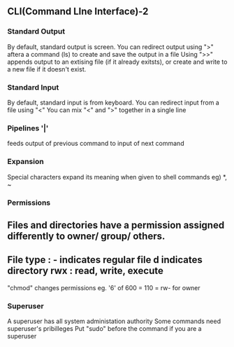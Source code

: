 ## CLI(Command LIne Interface)-2

### Standard Output
By default, standard output is screen.
You can redirect output using ">" aftera a command (ls) to create and save the output in a file
Using ">>" appends output to an extising file (if it already exitsts),
or create and write to a new file if it doesn't exist.

### Standard Input
By default, standard input is from keyboard.
You can redirect input from a file using "<"
You can mix "<" and ">" together in a single line

### Pipelines '|'
feeds output of previous command to input of next command

### Expansion
Special characters expand its meaning when given to shell commands
eg) *, ~

### Permissions   
Files and directories have a permission assigned differently to owner/ group/ others.
---   
File type : - indicates regular file
            d indicates directory
rwx : read, write, execute
---   
"chmod" changes permissions
eg. '6' of 600 = 110 = rw- for owner

### Superuser
A superuser has all system administation authority
Some commands need superuser's pribilleges
Put "sudo" before the command if you are a superuser
